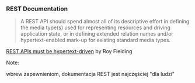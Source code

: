 ### REST Documentation

> A REST API should spend almost all of its descriptive effort in
> <span class="fragment highlight-red">defining the media type(s) used for representing resources</span>
> and driving application state, or in <span class="fragment highlight-red">defining extended relation names</span>
> and/or hypertext-enabled mark-up for existing standard media types.

<!-- .element class="attribution" -->
[REST APIs must be hypertext-driven](http://roy.gbiv.com/untangled/2008/rest-apis-must-be-hypertext-driven) by Roy Fielding

Note:

wbrew zapewnieniom, dokumentacja REST jest najczęściej "dla ludzi"
